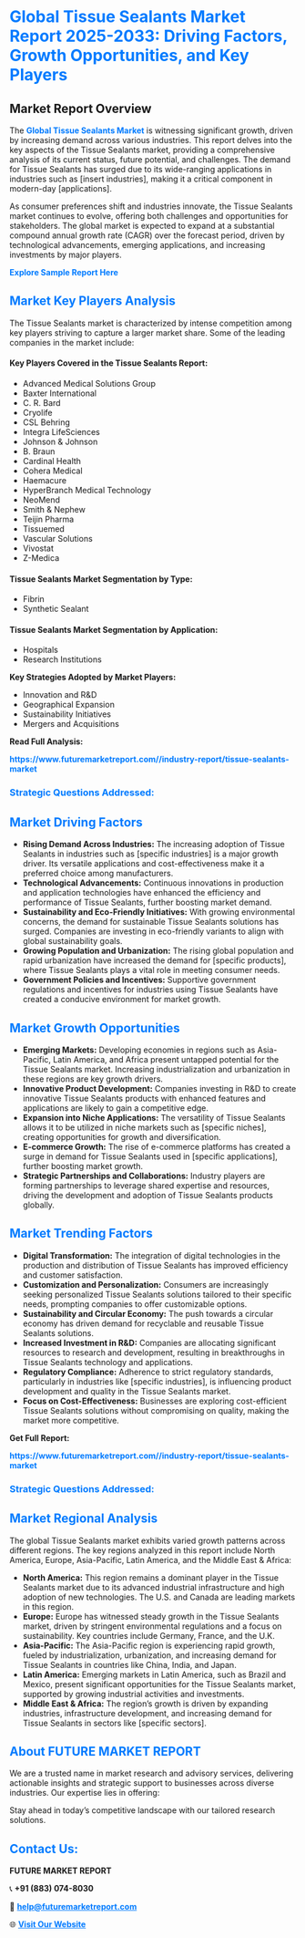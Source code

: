 <h1 style="color: #007BFF;">Global Tissue Sealants Market Report 2025-2033: Driving Factors, Growth Opportunities, and Key Players</h1>

<section id="overview">
<h2>Market Report Overview</h2>
<p>The <a href="https://www.futuremarketreport.com//industry-report/tissue-sealants-market" style="color: #007BFF; text-decoration: none;"><strong>Global Tissue Sealants Market</strong></a> is witnessing significant growth, driven by increasing demand across various industries. This report delves into the key aspects of the Tissue Sealants market, providing a comprehensive analysis of its current status, future potential, and challenges. The demand for Tissue Sealants has surged due to its wide-ranging applications in industries such as [insert industries], making it a critical component in modern-day [applications].</p>
<p>As consumer preferences shift and industries innovate, the Tissue Sealants market continues to evolve, offering both challenges and opportunities for stakeholders. The global market is expected to expand at a substantial compound annual growth rate (CAGR) over the forecast period, driven by technological advancements, emerging applications, and increasing investments by major players.</p>
</section>

<section id="overview">
<p><a href="https://www.futuremarketreport.com//request-sample/reportId=84749" style="color: #007BFF; text-decoration: none;"><strong>Explore Sample Report Here</strong></a></p>
</section>

<section id="key-players">
<h2 style="color: #007BFF;">Market Key Players Analysis</h2>
<p>The Tissue Sealants market is characterized by intense competition among key players striving to capture a larger market share. Some of the leading companies in the market include:</p>
<h4>Key Players Covered in the Tissue Sealants Report:</h4>
<ul><li>Advanced Medical Solutions Group</li><li>Baxter International</li><li>C. R. Bard</li><li>Cryolife</li><li>CSL Behring</li><li>Integra LifeSciences</li><li>Johnson &amp; Johnson</li><li>B. Braun</li><li>Cardinal Health</li><li>Cohera Medical</li><li>Haemacure</li><li>HyperBranch Medical Technology</li><li>NeoMend</li><li>Smith &amp; Nephew</li><li>Teijin Pharma</li><li>Tissuemed</li><li>Vascular Solutions</li><li>Vivostat</li><li>Z-Medica</li></ul>
<h4>Tissue Sealants Market Segmentation by Type:</h4>
<ul><li>Fibrin</li><li>Synthetic Sealant</li></ul>

<h4>Tissue Sealants Market Segmentation by Application:</h4>
<ul><li>Hospitals</li><li>Research Institutions</li></ul>
<p><strong>Key Strategies Adopted by Market Players:</strong></p>
<ul>
<li>Innovation and R&D</li>
<li>Geographical Expansion</li>
<li>Sustainability Initiatives</li>
<li>Mergers and Acquisitions</li>
</ul>
</section>

<section>
<p><strong>Read Full Analysis: </strong></p><a href="https://www.futuremarketreport.com//industry-report/tissue-sealants-market" style="color: #007BFF; text-decoration: none;"><strong>https://www.futuremarketreport.com//industry-report/tissue-sealants-market</strong></a>
<h3 style="color: #007BFF;">Strategic Questions Addressed:</h3>
</section>

<section id="driving-factors">
<h2 style="color: #007BFF;">Market Driving Factors</h2>
<ul>
<li><strong>Rising Demand Across Industries:</strong> The increasing adoption of Tissue Sealants in industries such as [specific industries] is a major growth driver. Its versatile applications and cost-effectiveness make it a preferred choice among manufacturers.</li>
<li><strong>Technological Advancements:</strong> Continuous innovations in production and application technologies have enhanced the efficiency and performance of Tissue Sealants, further boosting market demand.</li>
<li><strong>Sustainability and Eco-Friendly Initiatives:</strong> With growing environmental concerns, the demand for sustainable Tissue Sealants solutions has surged. Companies are investing in eco-friendly variants to align with global sustainability goals.</li>
<li><strong>Growing Population and Urbanization:</strong> The rising global population and rapid urbanization have increased the demand for [specific products], where Tissue Sealants plays a vital role in meeting consumer needs.</li>
<li><strong>Government Policies and Incentives:</strong> Supportive government regulations and incentives for industries using Tissue Sealants have created a conducive environment for market growth.</li>
</ul>
</section>

<section id="growth-opportunities">
<h2 style="color: #007BFF;">Market Growth Opportunities</h2>
<ul>
<li><strong>Emerging Markets:</strong> Developing economies in regions such as Asia-Pacific, Latin America, and Africa present untapped potential for the Tissue Sealants market. Increasing industrialization and urbanization in these regions are key growth drivers.</li>
<li><strong>Innovative Product Development:</strong> Companies investing in R&D to create innovative Tissue Sealants products with enhanced features and applications are likely to gain a competitive edge.</li>
<li><strong>Expansion into Niche Applications:</strong> The versatility of Tissue Sealants allows it to be utilized in niche markets such as [specific niches], creating opportunities for growth and diversification.</li>
<li><strong>E-commerce Growth:</strong> The rise of e-commerce platforms has created a surge in demand for Tissue Sealants used in [specific applications], further boosting market growth.</li>
<li><strong>Strategic Partnerships and Collaborations:</strong> Industry players are forming partnerships to leverage shared expertise and resources, driving the development and adoption of Tissue Sealants products globally.</li>
</ul>
</section>

<section id="trending-factors">
<h2 style="color: #007BFF;">Market Trending Factors</h2>
<ul>
<li><strong>Digital Transformation:</strong> The integration of digital technologies in the production and distribution of Tissue Sealants has improved efficiency and customer satisfaction.</li>
<li><strong>Customization and Personalization:</strong> Consumers are increasingly seeking personalized Tissue Sealants solutions tailored to their specific needs, prompting companies to offer customizable options.</li>
<li><strong>Sustainability and Circular Economy:</strong> The push towards a circular economy has driven demand for recyclable and reusable Tissue Sealants solutions.</li>
<li><strong>Increased Investment in R&D:</strong> Companies are allocating significant resources to research and development, resulting in breakthroughs in Tissue Sealants technology and applications.</li>
<li><strong>Regulatory Compliance:</strong> Adherence to strict regulatory standards, particularly in industries like [specific industries], is influencing product development and quality in the Tissue Sealants market.</li>
<li><strong>Focus on Cost-Effectiveness:</strong> Businesses are exploring cost-efficient Tissue Sealants solutions without compromising on quality, making the market more competitive.</li>
</ul>
</section>

<section>
<p><strong>Get Full Report: </strong></p><a href="https://www.futuremarketreport.com//industry-report/tissue-sealants-market" style="color: #007BFF; text-decoration: none;"><strong>https://www.futuremarketreport.com//industry-report/tissue-sealants-market</strong></a>
<h3 style="color: #007BFF;">Strategic Questions Addressed:</h3>
</section>


<section id="regional-analysis">
<h2 style="color: #007BFF;">Market Regional Analysis</h2>
<p>The global Tissue Sealants market exhibits varied growth patterns across different regions. The key regions analyzed in this report include North America, Europe, Asia-Pacific, Latin America, and the Middle East & Africa:</p>
<ul>
<li><strong>North America:</strong> This region remains a dominant player in the Tissue Sealants market due to its advanced industrial infrastructure and high adoption of new technologies. The U.S. and Canada are leading markets in this region.</li>
<li><strong>Europe:</strong> Europe has witnessed steady growth in the Tissue Sealants market, driven by stringent environmental regulations and a focus on sustainability. Key countries include Germany, France, and the U.K.</li>
<li><strong>Asia-Pacific:</strong> The Asia-Pacific region is experiencing rapid growth, fueled by industrialization, urbanization, and increasing demand for Tissue Sealants in countries like China, India, and Japan.</li>
<li><strong>Latin America:</strong> Emerging markets in Latin America, such as Brazil and Mexico, present significant opportunities for the Tissue Sealants market, supported by growing industrial activities and investments.</li>
<li><strong>Middle East & Africa:</strong> The region’s growth is driven by expanding industries, infrastructure development, and increasing demand for Tissue Sealants in sectors like [specific sectors].</li>
</ul>
</section>

<footer>
<h2 style="color: #007BFF;">About FUTURE MARKET REPORT</h2>
<p>We are a trusted name in market research and advisory services, delivering actionable insights and strategic support to businesses across diverse industries. Our expertise lies in offering:</p>

<p>Stay ahead in today’s competitive landscape with our tailored research solutions.</p>

<h2 style="color: #007BFF;">Contact Us:</h2>
<p><strong>FUTURE MARKET REPORT</strong></p>
<p>📞 <strong>+91 (883) 074-8030</strong></p>
<p>📧 <strong><a href="mailto:help@futuremarketreport.com" style="color: #007BFF;">help@futuremarketreport.com</a></strong></p>
<p>🌐 <strong><a href="https://www.futuremarketreport.com/" style="color: #007BFF;">Visit Our Website</a></strong></p>
</footer>